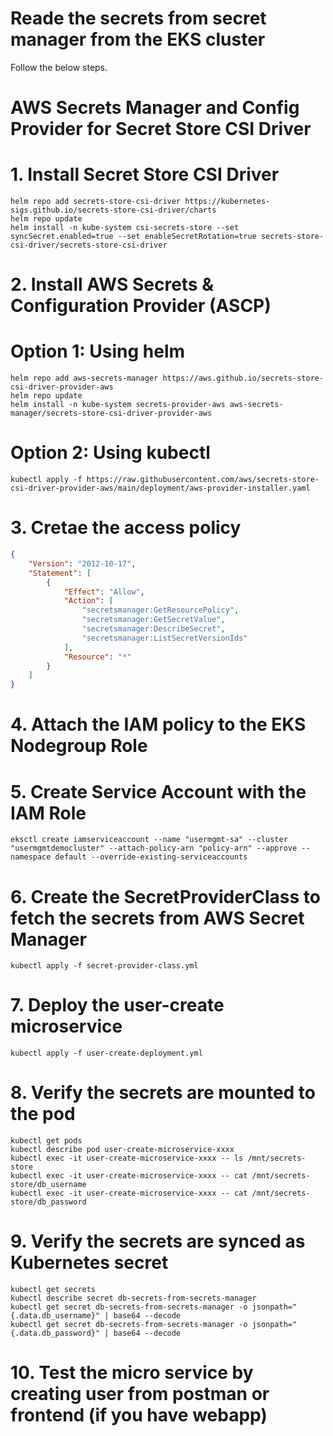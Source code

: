 # Reade the secrets from secret manager from the EKS cluster

Follow the below steps.

# AWS Secrets Manager and Config Provider for Secret Store CSI Driver

# 1. Install Secret Store CSI Driver
```console
helm repo add secrets-store-csi-driver https://kubernetes-sigs.github.io/secrets-store-csi-driver/charts
helm repo update
helm install -n kube-system csi-secrets-store --set syncSecret.enabled=true --set enableSecretRotation=true secrets-store-csi-driver/secrets-store-csi-driver 
```
# 2. Install AWS Secrets & Configuration Provider (ASCP)

# Option 1: Using helm
```console
helm repo add aws-secrets-manager https://aws.github.io/secrets-store-csi-driver-provider-aws
helm repo update
helm install -n kube-system secrets-provider-aws aws-secrets-manager/secrets-store-csi-driver-provider-aws
```
# Option 2: Using kubectl
```console
kubectl apply -f https://raw.githubusercontent.com/aws/secrets-store-csi-driver-provider-aws/main/deployment/aws-provider-installer.yaml
```
# 3. Cretae the access policy
```json
{
    "Version": "2012-10-17",
    "Statement": [
        {
            "Effect": "Allow",
            "Action": [
                "secretsmanager:GetResourcePolicy",
                "secretsmanager:GetSecretValue",
                "secretsmanager:DescribeSecret",
                "secretsmanager:ListSecretVersionIds"
            ],
            "Resource": "*"
        }
    ]
}
```
# 4. Attach the IAM policy to the EKS Nodegroup Role 
# 5. Create Service Account with the IAM Role
```console
eksctl create iamserviceaccount --name "usermgmt-sa" --cluster "usermgmtdemocluster" --attach-policy-arn "policy-arn" --approve --namespace default --override-existing-serviceaccounts
```

# 6. Create the SecretProviderClass to fetch the secrets from AWS Secret Manager
```console
kubectl apply -f secret-provider-class.yml
```

# 7. Deploy the user-create microservice
```console
kubectl apply -f user-create-deployment.yml
```
# 8. Verify the secrets are mounted to the pod
```console
kubectl get pods
kubectl describe pod user-create-microservice-xxxx
kubectl exec -it user-create-microservice-xxxx -- ls /mnt/secrets-store
kubectl exec -it user-create-microservice-xxxx -- cat /mnt/secrets-store/db_username
kubectl exec -it user-create-microservice-xxxx -- cat /mnt/secrets-store/db_password
```
# 9. Verify the secrets are synced as Kubernetes secret
```console
kubectl get secrets
kubectl describe secret db-secrets-from-secrets-manager
kubectl get secret db-secrets-from-secrets-manager -o jsonpath="{.data.db_username}" | base64 --decode
kubectl get secret db-secrets-from-secrets-manager -o jsonpath="{.data.db_password}" | base64 --decode
```
# 10. Test the micro service by creating user from postman or frontend (if you have webapp)


